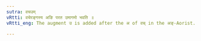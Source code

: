 ```yaml
---
sutra: वचउम्
vRtti: वचेरङ्गस्य अङि परत उमागमो भवति ॥
vRtti_eng: The augment उ is added after the अ of वच् in the अङ्-Aorist.

---
```

